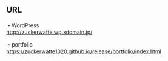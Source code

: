 ## URL
・WordPress <br>
http://zuckerwatte.wp.xdomain.jp/

・portfolio<br>
https://zuckerwatte1020.github.io/release/portfolio/index.html

